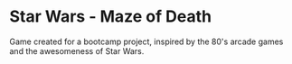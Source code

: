 # Star Wars - Maze of Death

Game created for a bootcamp project, inspired by the 80's arcade games and the awesomeness of Star Wars.
